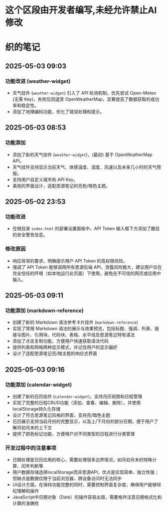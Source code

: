 # 这个区段由开发者编写,未经允许禁止AI修改

# 织的笔记

## 2025-05-03 09:03

### 功能改进 (weather-widget)

*   天气挂件 (`weather-widget`) 引入了 API 轮询机制，优先尝试 Open-Meteo (无需 Key)，失败后回退至 OpenWeatherMap，显著提高了数据获取的成功率和稳定性。
*   添加了地理编码功能，优化了错误处理和提示。

## 2025-05-03 08:53

### 功能添加

*   添加了新的天气挂件 (`weather-widget`)，(最初) 基于 OpenWeatherMap API。
*   天气挂件支持显示当前天气、体感温度、湿度、风速以及未来几小时的天气预报。
*   支持用户自定义城市和 API Key。
*   美观的界面设计，适配思源笔记的亮色/暗色主题。

## 2025-05-02 23:53

### 功能改进

*   在根目录 `index.html` 的部署设置面板中，API Token 输入框下方添加了醒目的安全警告信息。

### 修改原因

*   响应哥哥的要求，明确提示用户 API Token 的高权限风险。
*   强调了 API Token 能够调用所有思源后端 API，泄露风险极大，建议用户仅在完全信任的环境（如本地运行此页面）下使用，避免在不可信的网页或应用中输入。

## 2025-05-03 09:11

### 功能添加 (markdown-reference)

* 创建了新的 Markdown 语法参考卡片挂件 (`markdown-reference`)
* 实现了常用 Markdown 语法的展示与效果预览，包括标题、强调、列表、链接与图片、引用块、代码块、表格、水平线及思源笔记特有语法
* 添加了点击复制功能，方便用户快速获取语法代码
* 提供列表和网格两种显示模式，并记住用户的显示偏好
* 设计了适配思源笔记亮/暗主题的响应式界面 

## 2025-05-03 09:16

### 功能添加 (calendar-widget)

* 创建了新的日历挂件 (`calendar-widget`)，支持月历视图和日程管理
* 实现了完整的日程CRUD功能（添加、查看、编辑、删除），并使用localStorage持久化存储
* 设计了符合思源笔记风格的界面，支持亮/暗色主题
* 日历展示支持当前月份的完整显示，以及上/下月份的部分日期，便于用户了解月初月末的上下文
* 提供了颜色标记功能，方便用户对不同类型的日程进行分类管理

### 开发过程中的注意事项

* 日期处理是日历应用的核心，需要处理很多边界情况，如月初月末的特殊计算、闰年判断等
* 用户数据存储选择localStorage而非思源API，优点是实现简单、独立性强；但缺点是数据仅限于当前浏览器，跨设备访问时无法同步
* UI设计方面，在保持功能完整的同时，需要控制界面复杂度，确保用户能够轻松理解和操作
* JavaScript中日期对象（Date）的操作容易出错，需要格外注意日期格式化和计算的准确性 
